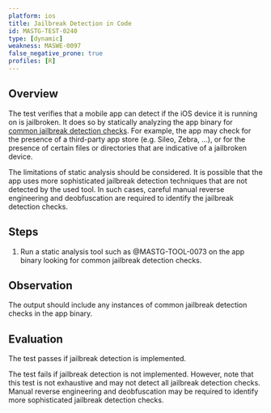 ```yaml
---
platform: ios
title: Jailbreak Detection in Code
id: MASTG-TEST-0240
type: [dynamic]
weakness: MASWE-0097
false_negative_prone: true
profiles: [R]
---
```

## Overview

The test verifies that a mobile app can detect if the iOS device it is running on is jailbroken. It does so by statically analyzing the app binary for [common jailbreak detection checks](../../../Document/0x06j-Testing-Resiliency-Against-Reverse-Engineering.md#common-jailbreak-detection-checks). For example, the app may check for the presence of a third-party app store (e.g. Sileo, Zebra, ...), or for the presence of certain files or directories that are indicative of a jailbroken device.

The limitations of static analysis should be considered. It is possible that the app uses more sophisticated jailbreak detection techniques that are not detected by the used tool. In such cases, careful manual reverse engineering and deobfuscation are required to identify the jailbreak detection checks.

## Steps

1. Run a static analysis tool such as @MASTG-TOOL-0073 on the app binary looking for common jailbreak detection checks.

## Observation

The output should include any instances of common jailbreak detection checks in the app binary.

## Evaluation

The test passes if jailbreak detection is implemented.

The test fails if jailbreak detection is not implemented. However, note that this test is not exhaustive and may not detect all jailbreak detection checks. Manual reverse engineering and deobfuscation may be required to identify more sophisticated jailbreak detection checks.
